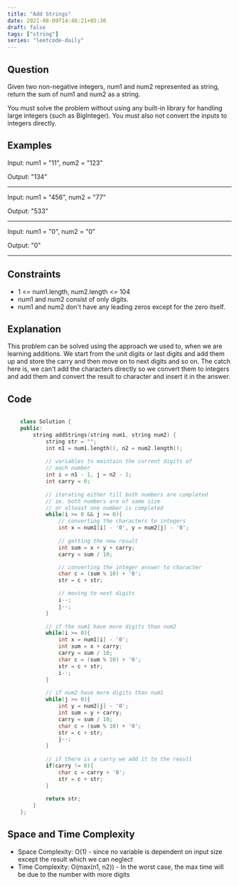 ```yaml
---
title: "Add Strings"
date: 2021-08-09T14:48:21+05:30
draft: false 
tags: ["string"]
series: "leetcode-daily" 
---
```


## Question

Given two non-negative integers, num1 and num2 represented as string, return the sum of num1 and num2 as a string.

You must solve the problem without using any built-in library for handling large integers (such as BigInteger). You must also not convert the inputs to integers directly.

## Examples

Input: num1 = "11", num2 = "123"

Output: "134"
<hr />

Input: num1 = "456", num2 = "77"

Output: "533"
<hr />

Input: num1 = "0", num2 = "0"

Output: "0"
<hr />

## Constraints

* 1 <= num1.length, num2.length <= 104
* num1 and num2 consist of only digits.
* num1 and num2 don't have any leading zeros except for the zero itself.

## Explanation

This problem can be solved using the approach we used to, when we are learning additions. We start from the unit digits or last digits and add them up and store the carry and then move on to next digits and so on. The catch here is, we can't add the characters directly so we convert them to integers and add them and convert the result to character and insert it in the answer.

## Code

```cpp

	class Solution {
	public:
		string addStrings(string num1, string num2) {
			string str = "";
			int n1 = num1.length(), n2 = num2.length();
			
			// variables to maintain the current digits of 
			// each number
			int i = n1 - 1, j = n2 - 1;
			int carry = 0;
			
			// iterating either till both numbers are completed
			// ie. both numbers are of same size
			// or alteast one number is completed
			while(i >= 0 && j >= 0){
				// converting the characters to integers
				int x = num1[i] - '0', y = num2[j] - '0';
				
				// getting the new result
				int sum = x + y + carry;
				carry = sum / 10;

				// converting the integer answer to character 
				char c = (sum % 10) + '0';
				str = c + str;

				// moving to next digits
				i--;
				j--;
			}
			
			// if the num1 have more digits than num2
			while(i >= 0){
				int x = num1[i] - '0';
				int sum = x + carry;
				carry = sum / 10;
				char c = (sum % 10) + '0';
				str = c + str;
				i--;
			}
			
			// if num2 have more digits than num1
			while(j >= 0){
				int y = num2[j] - '0';
				int sum = y + carry;
				carry = sum / 10;
				char c = (sum % 10) + '0';
				str = c + str;
				j--;
			}
			
			// if there is a carry we add it to the result
			if(carry != 0){
				char c = carry + '0';
				str = c + str;
			}
			
			return str;
		}
	};

```

## Space and Time Complexity

* Space Complexity: O(1) - since no variable is dependent on input size except the result which we can neglect
* Time Complexity: O(max(n1, n2)) - In the worst case, the max time will be due to the number with more digits